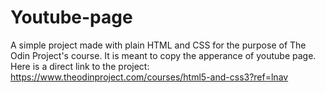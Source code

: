 # Youtube-page

A simple project made with plain HTML and CSS for the purpose of The Odin Project's course. It is meant to copy the apperance of youtube page. Here is a direct link to the project: https://www.theodinproject.com/courses/html5-and-css3?ref=lnav
